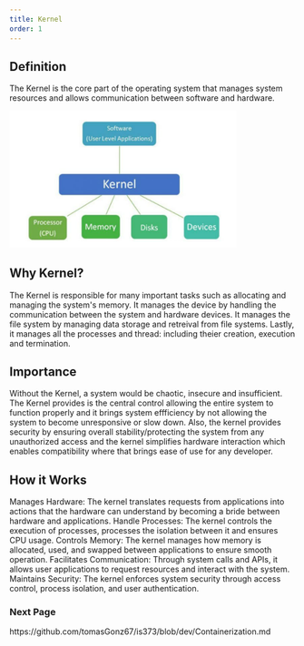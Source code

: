 ```yaml
---
title: Kernel
order: 1
---
```


## Definition
The Kernel is the core part of the operating system that manages system resources and allows communication between software and hardware.

<img src="./img/kernel.png" alt="kernel diagram" width= "400"/>

## Why Kernel?
The Kernel is responsible for many important tasks such as allocating and managing the system's memory. It manages the device by handling the communication between the system and hardware devices. It manages the file system by managing data storage and retreival from file systems. Lastly, it manages all the processes and thread: including theier creation, execution and termination. 

## Importance
Without the Kernel, a system would be chaotic, insecure and insufficient. The Kernel provides is the central control allowing the entire system to function properly and it brings system effficiency by not allowing the system to become unresponsive or slow down. Also, the kernel provides security by ensuring overall stability/protecting the system from any unauthorized access and the kernel simplifies hardware interaction which enables compatibility where that brings ease of use for any developer.  

## How it Works
Manages Hardware: The kernel translates requests from applications into actions that the hardware can understand by becoming a bride between hardware and applications.
Handle Processes: The kernel controls the execution of processes, processes the isolation between it and ensures CPU usage.
Controls Memory: The kernel manages how memory is allocated, used, and swapped between applications to ensure smooth operation.
Facilitates Communication: Through system calls and APIs, it allows user applications to request resources and interact with the system.
Maintains Security: The kernel enforces system security through access control, process isolation, and user authentication.


<h3>Next Page</h3> https://github.com/tomasGonz67/is373/blob/dev/Containerization.md
